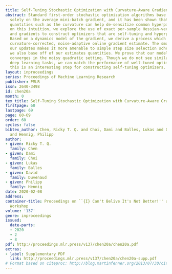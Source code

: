 ```yaml
---
title: Self-Tuning Stochastic Optimization with Curvature-Aware Gradient Filtering
abstract: Standard first-order stochastic optimization algorithms base their updates
  solely on the average mini-batch gradient, and it has been shown that tracking additional
  quantities such as the curvature can help de-sensitize common hyperparameters. Based
  on this intuition, we explore the use of exact per-sample Hessian-vector products
  and gradients to construct optimizers that are self-tuning and hyperparameter-free.
  Based on a dynamics model of the gradient, we derive a process which leads to a
  curvature-corrected, noise-adaptive online gradient estimate. The smoothness of
  our updates makes it more amenable to simple step size selection schemes, which
  we also base off of our estimates quantities. We prove that our model-based procedure
  converges in the noisy quadratic setting. Though we do not see similar gains in
  deep learning tasks, we can match the performance of well-tuned optimizers and ultimately,
  this is an interesting step for constructing self-tuning optimizers.
layout: inproceedings
series: Proceedings of Machine Learning Research
publisher: PMLR
issn: 2640-3498
id: chen20a
month: 0
tex_title: Self-Tuning Stochastic Optimization with Curvature-Aware Gradient Filtering
firstpage: 60
lastpage: 69
page: 60-69
order: 60
cycles: false
bibtex_author: Chen, Ricky T. Q. and Choi, Dami and Balles, Lukas and Duvenaud, David
  and Hennig, Philipp
author:
- given: Ricky T. Q.
  family: Chen
- given: Dami
  family: Choi
- given: Lukas
  family: Balles
- given: David
  family: Duvenaud
- given: Philipp
  family: Hennig
date: 2020-02-08
address: 
container-title: Proceedings on ``{I} Can't Belive It's Not Better!'' at {NeurIPS}
  Workshop
volume: '137'
genre: inproceedings
issued:
  date-parts:
  - 2020
  - 2
  - 8
pdf: http://proceedings.mlr.press/v137/chen20a/chen20a.pdf
extras:
- label: Supplementary PDF
  link: http://proceedings.mlr.press/v137/chen20a/chen20a-supp.pdf
# Format based on citeproc: http://blog.martinfenner.org/2013/07/30/citeproc-yaml-for-bibliographies/
---
```

